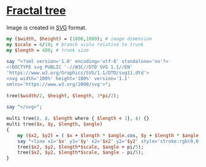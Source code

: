 [1]: https://rosettacode.org/wiki/Fractal_tree

# [Fractal tree][1]

Image is created in [SVG](https://en.wikipedia.org/wiki/SVG) format.

```perl
my ($width, $height) = (1000,1000); # image dimension
my $scale = 6/10; # branch scale relative to trunk
my $length = 400; # trunk size
 
say "<?xml version='1.0' encoding='utf-8' standalone='no'?>
<!DOCTYPE svg PUBLIC '-//W3C//DTD SVG 1.1//EN' 
'https://www.w3.org/Graphics/SVG/1.1/DTD/svg11.dtd'>
<svg width='100%' height='100%' version='1.1'
xmlns='https://www.w3.org/2000/svg'>";
 
tree($width/2, $height, $length, 3*pi/2);
 
say "</svg>";
 
multi tree($, $, $length where { $length < 1}, $) {}
multi tree($x, $y, $length, $angle)
{
	my ($x2, $y2) = ( $x + $length * $angle.cos, $y + $length * $angle.sin);
	say "<line x1='$x' y1='$y' x2='$x2' y2='$y2' style='stroke:rgb(0,0,0);stroke-width:1'/>";
	tree($x2, $y2, $length*$scale, $angle + pi/5);
	tree($x2, $y2, $length*$scale, $angle - pi/5);
}
```
